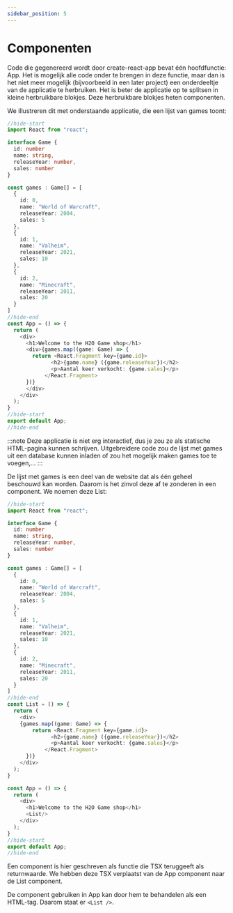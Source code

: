 ```yaml
---
sidebar_position: 5
---
```


# Componenten

Code die gegenereerd wordt door create-react-app bevat één hoofdfunctie: App. Het is mogelijk alle code onder te brengen in deze functie, maar dan is het niet meer mogelijk (bijvoorbeeld in een later project) een onderdeeltje van de applicatie te herbruiken. Het is beter de applicatie op te splitsen in kleine herbruikbare blokjes. Deze herbruikbare blokjes heten componenten.

We illustreren dit met onderstaande applicatie, die een lijst van games toont:

```typescript codesandbox={"template": "react", "filename": "src/App.tsx"}
//hide-start
import React from "react";

interface Game {
  id: number
  name: string,
  releaseYear: number,
  sales: number
}

const games : Game[] = [
  {
    id: 0,
    name: "World of Warcraft",
    releaseYear: 2004,
    sales: 5
  },
  {
    id: 1,
    name: "Valheim",
    releaseYear: 2021,
    sales: 10
  },
  {
    id: 2,
    name: "Minecraft",
    releaseYear: 2011,
    sales: 20
  }
]
//hide-end
const App = () => {
  return (
    <div>
      <h1>Welcome to the H2O Game shop</h1>
      <div>{games.map((game: Game) => {
        return <React.Fragment key={game.id}>
              <h2>{game.name} ({game.releaseYear})</h2>
              <p>Aantal keer verkocht: {game.sales}</p>
            </React.Fragment>
      })}
      </div>
    </div>
  );
}
//hide-start
export default App;
//hide-end
```

:::note 
Deze applicatie is niet erg interactief, dus je zou ze als statische HTML-pagina kunnen schrijven. Uitgebreidere code zou de lijst met games uit een database kunnen inladen of zou het mogelijk maken games toe te voegen,...
:::

De lijst met games is een deel van de website dat als één geheel beschouwd kan worden. Daarom is het zinvol deze af te zonderen in een component. We noemen deze List:

```typescript codesandbox={"template": "react", "filename": "src/App.tsx"}
//hide-start
import React from "react";

interface Game {
  id: number
  name: string,
  releaseYear: number,
  sales: number
}

const games : Game[] = [
  {
    id: 0,
    name: "World of Warcraft",
    releaseYear: 2004,
    sales: 5
  },
  {
    id: 1,
    name: "Valheim",
    releaseYear: 2021,
    sales: 10
  },
  {
    id: 2,
    name: "Minecraft",
    releaseYear: 2011,
    sales: 20
  }
]
//hide-end
const List = () => {
  return (
    <div>
    {games.map((game: Game) => {
        return <React.Fragment key={game.id}>
              <h2>{game.name} ({game.releaseYear})</h2>
              <p>Aantal keer verkocht: {game.sales}</p>
            </React.Fragment>
      })}
    </div>
  );
}

const App = () => {
  return (
    <div>
      <h1>Welcome to the H2O Game shop</h1>
      <List/>
    </div>
  );
}
//hide-start
export default App;
//hide-end
```

Een component is hier geschreven als functie die TSX teruggeeft als returnwaarde. We hebben deze TSX verplaatst van de App component naar de List component.

De component gebruiken in App kan door hem te behandelen als een HTML-tag. Daarom staat er `<List />`.